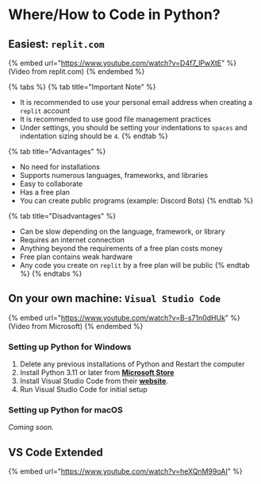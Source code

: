 # Where/How to Code in Python?

## Easiest: `replit.com`

{% embed url="https://www.youtube.com/watch?v=D4f7_lPwXtE" %}
(Video from replit.com)
{% endembed %}

{% tabs %}
{% tab title="Important Note" %}
* It is recommended to use your personal email address when creating a `replit` account
* It is recommended to use good file management practices
* Under settings, you should be setting your indentations to `spaces` and indentation sizing should be `4`.
{% endtab %}

{% tab title="Advantages" %}
* No need for installations
* Supports numerous languages, frameworks, and libraries
* Easy to collaborate
* Has a free plan
* You can create public programs (example: Discord Bots)
{% endtab %}

{% tab title="Disadvantages" %}
* Can be slow depending on the language, framework, or library
* Requires an internet connection
* Anything beyond the requirements of a free plan costs money
* Free plan contains weak hardware
* Any code you create on `replit` by a free plan will be public
{% endtab %}
{% endtabs %}

## On your own machine: `Visual Studio Code`

{% embed url="https://www.youtube.com/watch?v=B-s71n0dHUk" %}
(Video from Microsoft)
{% endembed %}

### Setting up Python for Windows

1. Delete any previous installations of Python and Restart the computer
2. Install Python 3.11 or later from [**Microsoft Store**](https://apps.microsoft.com/store/detail/python-311/9NRWMJP3717K)
3. Install Visual Studio Code from their [**website**](https://code.visualstudio.com/download).
4. Run Visual Studio Code for initial setup

### Setting up Python for macOS

_Coming soon._

## VS Code Extended

{% embed url="https://www.youtube.com/watch?v=heXQnM99oAI" %}

